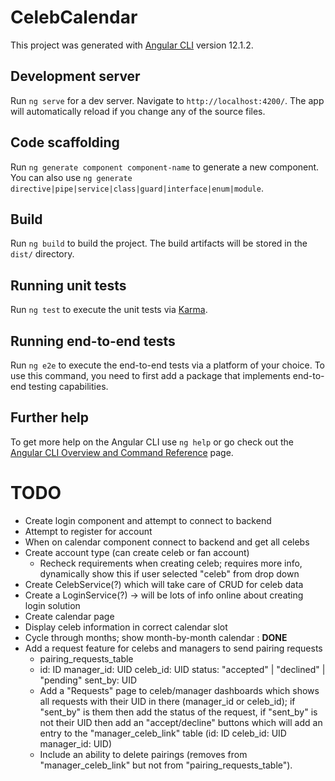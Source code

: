 # CelebCalendar

This project was generated with [Angular CLI](https://github.com/angular/angular-cli) version 12.1.2.

## Development server

Run `ng serve` for a dev server. Navigate to `http://localhost:4200/`. The app will automatically reload if you change any of the source files.

## Code scaffolding

Run `ng generate component component-name` to generate a new component. You can also use `ng generate directive|pipe|service|class|guard|interface|enum|module`.

## Build

Run `ng build` to build the project. The build artifacts will be stored in the `dist/` directory.

## Running unit tests

Run `ng test` to execute the unit tests via [Karma](https://karma-runner.github.io).

## Running end-to-end tests

Run `ng e2e` to execute the end-to-end tests via a platform of your choice. To use this command, you need to first add a package that implements end-to-end testing capabilities.

## Further help

To get more help on the Angular CLI use `ng help` or go check out the [Angular CLI Overview and Command Reference](https://angular.io/cli) page.

# TODO

- Create login component and attempt to connect to backend
- Attempt to register for account
- When on calendar component connect to backend and get all celebs
- Create account type (can create celeb or fan account)
  - Recheck requirements when creating celeb; requires more info, dynamically show this if user selected "celeb" from drop down
- Create CelebService(?) which will take care of CRUD for celeb data
- Create a LoginService(?) -> will be lots of info online about creating login solution
- Create calendar page
- Display celeb information in correct calendar slot
- Cycle through months; show month-by-month calendar : **DONE**
- Add a request feature for celebs and managers to send pairing requests
  - pairing_requests_table
  - id: ID manager_id: UID celeb_id: UID status: "accepted" | "declined" | "pending" sent_by: UID
  - Add a "Requests" page to celeb/manager dashboards which shows all requests with their UID in there (manager_id or celeb_id); if "sent_by" is them then add the status of the request, if "sent_by" is not their UID then add an "accept/decline" buttons which will add an entry to the "manager_celeb_link" table (id: ID celeb_id: UID manager_id: UID)
  - Include an ability to delete pairings (removes from "manager_celeb_link" but not from "pairing_requests_table").
